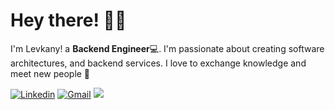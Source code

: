 <!-- Greeting -->
# Hey there! :wave::smiley:

<!--Introduction -->
I'm Levkany! a **Backend Engineer**:computer:. I'm passionate about creating software architectures, and backend services.
I love to exchange knowledge and meet new people 🌟
<br>

<!-- Your badges -->
[![Linkedin](https://img.shields.io/badge/-levkany-blue?style=flat&logo=Linkedin&logoColor=white)](https://www.linkedin.com/in/lev-knyazev-465550226/)
[![Gmail](https://img.shields.io/badge/-levkany.dev-c14438?style=flat&logo=Gmail&logoColor=white)](mailto:levkany.dev@gmail.com)
![](https://komarev.com/ghpvc/?username=levkany&style=flat)

